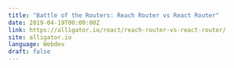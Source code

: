 ```yaml
---
title: "Battle of the Routers: Reach Router vs React Router"
date: 2019-04-19T00:00:00Z
link: https://alligator.io/react/reach-router-vs-react-router/
site: alligator.io
language: Webdev
draft: false
---
```

